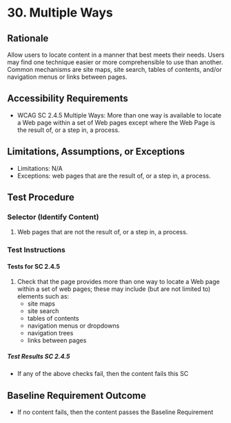 # 30. Multiple Ways
## Rationale
Allow users to locate content in a manner that best meets their needs. Users may find one technique easier or more comprehensible to use than another. Common mechanisms are site maps, site search, tables of contents, and/or navigation menus or links between pages.

## Accessibility Requirements
* WCAG SC 2.4.5 Multiple Ways: More than one way is available to locate a Web page within a set of Web pages except where the Web Page is the result of, or a step in, a process.
    
## Limitations, Assumptions, or Exceptions
* Limitations: N/A
* Exceptions: web pages that are the result of, or a step in, a process.

## Test Procedure
### Selector (Identify Content)
1. Web pages that are not the result of, or a step in, a process.

### Test Instructions
#### Tests for SC 2.4.5
1. Check that the page provides more than one way to locate a Web page within a set of web pages; these may include (but are not limited to) elements such as:
   * site maps
   * site search
   * tables of contents
   * navigation menus or dropdowns
   * navigation trees
   * links between pages

##### Test Results SC 2.4.5
* If any of the above checks fail, then the content fails this SC

## Baseline Requirement Outcome
* If no content fails, then the content passes the Baseline Requirement
